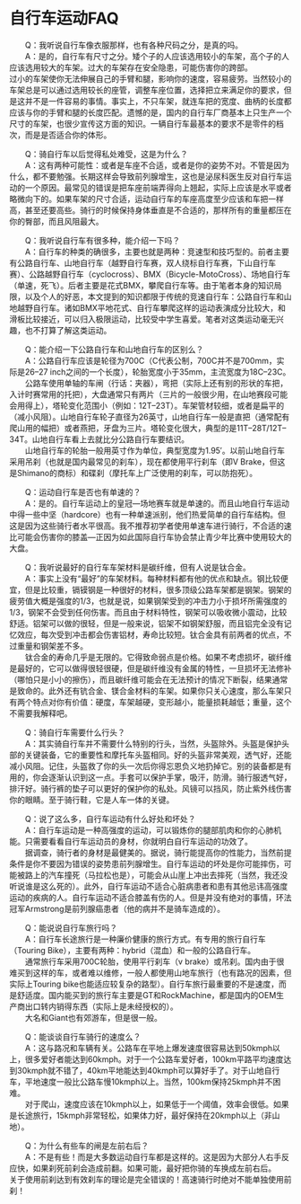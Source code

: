 # 自行车运动FAQ  

&emsp;&emsp;Q：我听说自行车像衣服那样，也有各种尺码之分，是真的吗。  
&emsp;&emsp;A：是的，自行车有尺寸之分。矮个子的人应该选用较小的车架，高个子的人应该选用较大的车架。过大的车架存在安全隐患，可能伤害你的跨部。  
过小的车架使你无法伸展自己的手臂和腿，影响你的速度，容易疲劳。当然较小的车架总是可以通过选用较长的座管，调整车座位置，选择把立来满足你的要求，但是这并不是一件容易的事情。事实上，不只车架，就连车把的宽度、曲柄的长度都应该与你的手臂和腿的长度匹配。遗憾的是，国内的自行车厂商基本上只生产一个尺寸的车架，也很少宣传这方面的知识。一辆自行车最基本的要求不是零件的档次，而是是否适合你的体形。  

&emsp;&emsp;Q：骑自行车以后觉得私处难受，这是为什么？  
&emsp;&emsp;A：这有两种可能性：或者是车座不合适，或者是你的姿势不对。不管是因为什么，都不要勉强。长期这样会导致前列腺增生，这也是泌尿科医生反对自行车运动的一个原因。最常见的错误是把车座前端弄得向上翘起，实际上应该是水平或者略微向下的。如果车架的尺寸合适，运动自行车的车座高度至少应该和车把一样高，甚至还要高些。骑行的时候保持身体垂直是不合适的，那样所有的重量都压在你的臀部，而且风阻最大。  

&emsp;&emsp;Q：我听说自行车有很多种，能介绍一下吗？  
&emsp;&emsp;A：自行车的种类的确很多，主要也就是两种：竞速型和技巧型的。前者主要有公路自行车、山地自行车（越野自行车赛，双人绕标自行车赛，下山自行车赛）、公路越野自行车（cyclocross）、BMX（Bicycle-MotoCross）、场地自行车（单速，死飞）。后者主要是花式BMX，攀爬自行车等。由于笔者本身的知识局限，以及个人的好恶，本文提到的知识都限于传统的竞速自行车：公路自行车和山地越野自行车。诸如BMX平地花式、自行车攀爬这样的运动表演成分比较大，和滑板比较接近，可以归入极限运动，比较受中学生喜爱。笔者对这类运动毫无兴趣，也不打算了解这类运动。  

&emsp;&emsp;Q：能介绍一下公路自行车和山地自行车的区别么？  
&emsp;&emsp;A：公路自行车应该是轮径为700C（C代表公制，700C并不是700mm，实际是26–27 inch之间的一个长度），轮胎宽度小于35mm，主流宽度为18C–23C。  
&emsp;&emsp;公路车使用单轴的车闸（行话：夹器），弯把（实际上还有别的形状的车把，入计时赛常用的托把），大盘通常只有两片（三片的一般很少用，在山地赛段可能会用得上），塔轮变化范围小（例如：12T–23T）。车架管材较细，或者是扁平的（减小风阻）。山地自行车轮子直径为26英寸，山地自行车一般是直把（通常配有爬山用的幅把）或者燕把，牙盘为三片。塔轮变化很大，典型的是11T–28T/12T–34T。山地自行车看上去就比分公路自行车要结识。  
&emsp;&emsp;山地自行车的轮胎一般用英寸作为单位，典型宽度为1.95′。以前山地自行车采用吊刹（也就是国内最常见的刹车），现在都使用平行刹车（即V Brake，但这是Shimano的商标）和碟刹（摩托车上广泛使用的刹车，可以防抱死）。  

&emsp;&emsp;Q：运动自行车是否也有单速的？  
&emsp;&emsp;A：是的。自行车运动上的皇冠—场地赛车就是单速的。而且山地自行车运动中得一些中坚（hardcore）也有一种单速派别，他们热爱简单的自行车结构。但这是因为这些骑行者水平很高。我不推荐初学者使用单速车进行骑行，不合适的速比可能会伤害你的膝盖—正因为如此国际自行车协会禁止青少年比赛中使用较大的大盘。  

&emsp;&emsp;Q：我听说最好的自行车车架材料是碳纤维，但有人说是钛合金。  
&emsp;&emsp;A：事实上没有“最好”的车架材料。每种材料都有他的优点和缺点。钢比较便宜，但是比较重，镉镆钢是一种很好的材料，很多顶级公路车架都是钢架。钢架的疲劳值大概是强度的1/3，也就是说，如果钢架受到的冲击力小于损坏所需强度的1/3，钢架不会受到任何伤害。而且由于材料特性，钢架可以吸收微小震动，比较舒适。铝架可以做的很轻，但是一般来说，铝架不如钢架舒服，而且铝完全没有记忆效应，每次受到冲击都会伤害铝材，寿命比较短。钛合金具有前两者的优点，不过重量和钢架差不多。  
&emsp;&emsp;钛合金的寿命几乎是无限的。它得致命弱点是价格。如果不考虑损坏，碳纤维是最好的，它可以做得很轻很硬，但是碳纤维没有金属的特性，一旦损坏无法修补（哪怕只是小小的擦伤），而且碳纤维可能会在无法预计的情况下断裂，结果通常是致命的。此外还有钪合金、镁合金材料的车架。如果你只关心速度，那么车架只有两个特点对你有价值：硬度，车架越硬，变形越小，能量损耗越低；重量，这个不需要我解释吧。  

&emsp;&emsp;Q：骑自行车需要什么行头？  
&emsp;&emsp;A：其实骑自行车并不需要什么特别的行头，当然，头盔除外。头盔是保护头部的关键装备，它的重要性和摩托车头盔相同。好的头盔非常美观，透气好，还能减小风阻。记住，头盔救了你的头一次后你得忘恩负义地扔掉它。别的装备都是有用的，你会逐渐认识到这一点。手套可以保护手掌，吸汗，防滑。骑行服透气好，排汗好。骑行裤的垫子可以更好的保护你的私处。风镜可以挡风，防止紫外线伤害你的眼睛。至于骑行鞋，它是人车一体的关键。  

&emsp;&emsp;Q：说了这么多，自行车运动有什么好处和坏处？  
&emsp;&emsp;A：自行车运动是一种高强度的运动，可以锻炼你的腿部肌肉和你的心肺机能。只需要看看自行车运动员的身材，你就明白自行车运动的功效了。  
&emsp;&emsp;据调查，骑行者的身材是最健美的。据说，骑行能提高你的性能力，当然前提条件是你不要因为错误的姿势患前列腺增生。自行车运动的坏处是你可能摔伤，可能被路上的汽车撞死（马拉松也是），可能会从山崖上冲出去摔死（当然，我还没听说谁是这么死的）。此外，自行车运动不适合心脏病患者和患有其他忌讳高强度运动的疾病的人。自行车运动不适合膝盖有伤的人。但是并没有绝对的事情，环法冠军Armstrong是前列腺癌患者（他的病并不是骑车造成的）。  

&emsp;&emsp;Q：能说说自行车旅行吗？  
&emsp;&emsp;A：自行车长途旅行是一种廉价健康的旅行方式。有专用的旅行自行车（Touring Bike），主要有两种：hybrid（混血）和一般的公路自行车。  
&emsp;&emsp;通常旅行车采用700C轮胎，使用平行刹车（v brake）或吊刹。国内由于很难买到这样的车，或者难以维修，一般人都使用山地车旅行（也有路况的因素，但实际上Touring bike也能适应较复杂的路型）。自行车旅行最重要的不是速度，而是舒适度。国内能买到的旅行车主要是GT和RockMachine，都是国内的OEM生产商出口转内销得东西（实际上是未经授权的）。  
&emsp;&emsp;大名和Giant也有郊游车，但是很一般。  

&emsp;&emsp;Q：能谈谈自行车骑行的速度么？  
&emsp;&emsp;A：这与路况和车辆有关。公路车在平地上爆发速度很容易达到50kmph以上，很多爱好者能达到60kmph。对于一个公路车爱好者，100km平路平均速度达到30kmph就不错了，40km平地能达到40kmph可以算好手了。对于山地自行车，平地速度一般比公路车慢10kmph以上。当然，100km保持25kmph并不困难。  
&emsp;&emsp;对于爬山，速度应该在10kmph以上，如果低于一个阈值，效率会很低。如果是长途旅行，15kmph非常轻松，如果体力好，最好保持在20kmph以上（非山地）。  

&emsp;&emsp;Q：为什么有些车的闸是左前右后？  
&emsp;&emsp;A：不是有些！而是大多数运动自行车都是这样的。这是因为大部分人右手反应快，如果刹死前刹会造成前翻。如果可能，最好把你骑的车换成左前右后。  
关于使用前刹达到有效刹车的理论是完全错误的！高速骑行时绝对不能单独使用前刹！  
<!-- Last processed: 2025-07-22 03:44:31 -->
